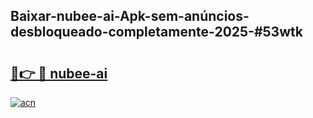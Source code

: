 ## Baixar-nubee-ai-Apk-sem-anúncios-desbloqueado-completamente-2025-#53wtk

# <h2><a href="https://ainizakaria.my?title=nubee-ai&ref=20M">🔗👉 🔴 nubee-ai</a></h2>

[![acn](https://github.com/user-attachments/assets/0f9c940e-d8b0-45ae-aac7-cd30a18b3e1c)](https://ainizakaria.my?title=nubee-ai&ref=20M)

